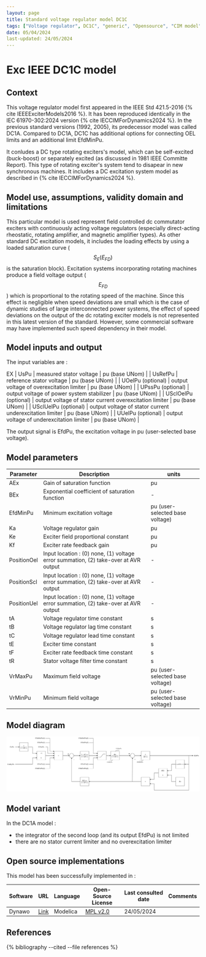```yaml
---
layout: page
title: Standard voltage regulator model DC1C
tags: ["Voltage regulator", DC1C", "generic", "Opensource", "CIM model", "RMS", "phasor", "MRL4", "Single phase", "ExcIEEEDC1C", "IEEE", "dynawo", "#106"]
date: 05/04/2024
last-updated: 24/05/2024
---
```

# Exc IEEE DC1C model

## Context

This voltage regulator model first appeared in the IEEE Std 421.5-2016 {% cite IEEEExciterModels2016 %}. It has been reproduced identically in the IEC 61970-302:2024 version {% cite IECCIMForDynamics2024 %}.
In the previous standard versions (1992, 2005), its predecessor model was called DC1A. Compared to DC1A, DC1C has additional options for connecting OEL limits and an additional limit EfdMinPu.

It conludes a DC type rotating exciters's model, which can be self-excited (buck-boost) or separately excited (as discussed in 1981 IEEE Committe Report). This type of rotating exciter's system tend to disapear in new synchronous machines. It includes a DC excitation system model as described in {% cite IECCIMForDynamics2024 %}.

## Model use, assumptions, validity domain and limitations

This particular model is used represent field controlled dc commutator exciters with continuously acting voltage regulators (especially direct-acting rheostatic, rotating amplifier, and magnetic amplifier types).
As other standard DC excitation models, it includes the loading effects by using a loaded saturation curve ($$S_E(E_{FD})$$ is the saturation block).
Excitation systems incorporating rotating machines produce a field voltage output ($$E_{FD}$$) which is proportional to the rotating speed of the machine. Since this effect is negligible when speed deviations are small which is the case of dynamic studies of large interconnected power systems, the effect of speed deviations on the output of the dc rotating exciter models is not represented in this latest version of the standard. However, some commercial software may have implemented such speed dependency in their model.

## Model inputs and output

The input variables are :

EX
| UsPu | measured stator voltage | pu (base UNom) |
| UsRefPu | reference stator voltage | pu (base UNom) |
| UOelPu (optional) | output voltage of overexcitation limiter | pu (base UNom) |
| UPssPu (optional) | output voltage of power system stabilizer | pu (base UNom) |
| USclOelPu (optional) | output voltage of stator current overexcitation limiter | pu (base UNom) |
| USclUelPu (optional) | output voltage of stator current underexcitation limiter | pu (base UNom) |
| UUelPu (optional) | output voltage of underexcitation limiter | pu (base UNom) |

The output signal is EfdPu, the excitation voltage in pu (user-selected base voltage).

## Model parameters

| Parameter | Description | units |
|-----------|--------------| ------|
| AEx | Gain of saturation function | pu |
| BEx | Exponential coefficient of saturation function | - |
| EfdMinPu | Minimum excitation voltage | pu (user-selected base voltage)|
| Ka | Voltage regulator gain | pu |
|Ke | Exciter field proportional constant | pu |
|Kf | Exciter rate feedback gain | pu |
|PositionOel | Input location : (0) none, (1) voltage error summation, (2) take-over at AVR output | -|
|PositionScl | Input location : (0) none, (1) voltage error summation, (2) take-over at AVR output | -|
|PositionUel | Input location : (0) none, (1) voltage error summation, (2) take-over at AVR output | -|
|tA | Voltage regulator time constant | s  |
|tB | Voltage regulator lag time constant | s |
|tC | Voltage regulator lead time constant | s |
|tE | Exciter time constant | s |
|tF | Exciter rate feedback time constant | s |
|tR | Stator voltage filter time constant | s |
|VrMaxPu | Maximum field voltage  | pu (user-selected base voltage) |
|VrMinPu | Minimum field voltage | pu (user-selected base voltage)|

## Model diagram

![DC1C](/pages/models/regulations/DC1C/DC1C.drawio.svg)

## Model variant

In the DC1A model :

- the integrator of the second loop (and its output EfdPu) is not limited
- there are no stator current limiter and no overexcitation limiter

## Open source implementations

This model has been successfully implemented in :

| Software      | URL | Language | Open-Source License | Last consulted date | Comments |
| ------------- | --- | -------- | ------------------- | ------------------- | -------- |
| Dynawo | [Link](https://github.com/dynawo/dynawo) | Modelica | [MPL v2.0](https://www.mozilla.org/en-US/MPL/2.0/)  | 24/05/2024 |  |

## References

{% bibliography --cited --file references  %}

